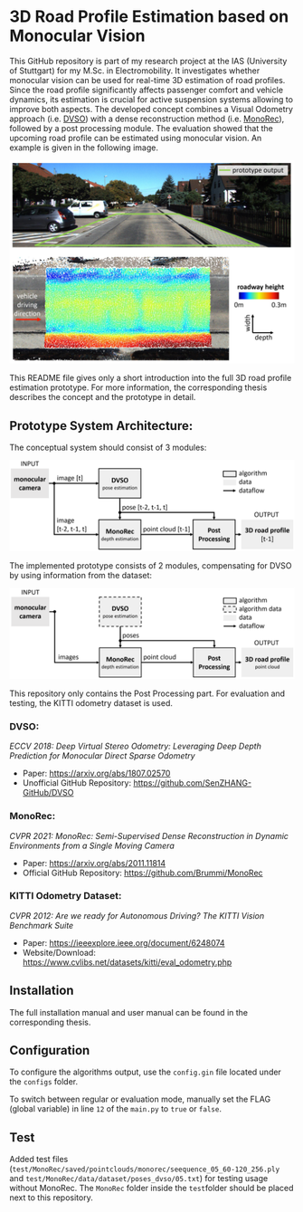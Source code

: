 # 3D Road Profile Estimation based on Monocular Vision
This GitHub repository is part of my research project at the IAS (University of Stuttgart) for my M.Sc. in Electromobility. It investigates whether monocular vision can be used for real-time 3D estimation of road profiles. Since the road profile significantly affects passenger comfort and vehicle dynamics, its estimation is crucial for active suspension systems allowing to improve both aspects. The developed concept combines a Visual Odometry approach (i.e. [DVSO](https://arxiv.org/abs/1807.02570)) with a dense reconstruction method (i.e. [MonoRec](https://arxiv.org/abs/2011.11814)), followed by a post processing module. The evaluation showed that the upcoming road profile can be estimated using monocular vision. An example is given in the following image.

![Example. Prototype Input - Prototype Output.](/pictures/example.PNG)

This README file gives only a short introduction into the full 3D road profile estimation prototype. For more information, the corresponding thesis describes the concept and the prototype in detail.

## Prototype System Architecture:
The conceptual system should consist of 3 modules: 

![Flow plan of the concept.](/pictures/flow_plan_concept.PNG)

The implemented prototype consists of 2 modules, compensating for DVSO by using information from the dataset:

![Flow plan of the prototype.](/pictures/flow_plan_prototype.PNG)

This repository only contains the Post Processing part. For evaluation and testing, the KITTI odometry dataset is used.

### DVSO:
*ECCV 2018: Deep Virtual Stereo Odometry: Leveraging Deep Depth Prediction for Monocular Direct Sparse Odometry*
- Paper: https://arxiv.org/abs/1807.02570
- Unofficial GitHub Repository: https://github.com/SenZHANG-GitHub/DVSO

### MonoRec:
*CVPR 2021: MonoRec: Semi-Supervised Dense Reconstruction in Dynamic Environments from a Single Moving Camera*
- Paper: https://arxiv.org/abs/2011.11814
- Official GitHub Repository: https://github.com/Brummi/MonoRec

### KITTI Odometry Dataset:
*CVPR 2012: Are we ready for Autonomous Driving? The KITTI Vision Benchmark Suite*
- Paper: https://ieeexplore.ieee.org/document/6248074
- Website/Download: https://www.cvlibs.net/datasets/kitti/eval_odometry.php

## Installation
The full installation manual and user manual can be found in the corresponding thesis.

## Configuration
To configure the algorithms output, use the ```config.gin``` file located under the ```configs``` folder.

To switch between regular or evaluation mode, manually set the FLAG (global variable) in line ```12``` of the ```main.py``` to ```true``` or ```false```.

## Test
Added test files (```test/MonoRec/saved/pointclouds/monorec/seequence_05_60-120_256.ply``` and ```test/MonoRec/data/dataset/poses_dvso/05.txt```) for testing usage without MonoRec. The ```MonoRec``` folder inside the ```test```folder should be placed next to this repository.
